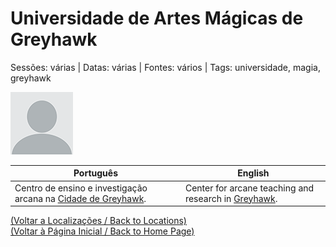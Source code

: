 
# Universidade de Artes Mágicas de Greyhawk

Sessões: várias | Datas: várias | Fontes: vários | Tags: universidade, magia, greyhawk

![Universidade de Artes Mágicas](docs/dm/locations/blank.png)

| Português | English |
|-----------|---------|
| Centro de ensino e investigação arcana na [Cidade de Greyhawk](cidade_de_greyhawk.md). | Center for arcane teaching and research in [Greyhawk](cidade_de_greyhawk.md). |

[(Voltar a Localizações / Back to Locations)](localizacoes.md)  
[(Voltar à Página Inicial / Back to Home Page)](home.md)




















